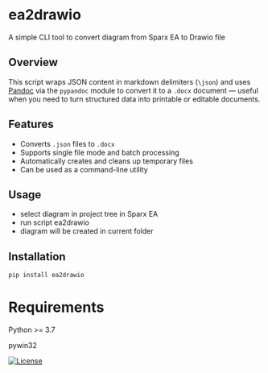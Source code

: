# ea2drawio

A simple CLI tool to convert diagram from Sparx EA to Drawio file

## Overview

This script wraps JSON content in markdown delimiters (```\json```) and uses
 [Pandoc](https://pandoc.org/ ) via the `pypandoc` module to convert it 
 to a `.docx` document — useful when you need to turn structured data into printable
 or editable documents.

## Features

- Converts `.json` files to `.docx`
- Supports single file mode and batch processing
- Automatically creates and cleans up temporary files
- Can be used as a command-line utility

## Usage

- select diagram in project tree in Sparx EA
- run script ea2drawio
- diagram will be created in current folder

## Installation

```bash
pip install ea2drawio
```

# Requirements

Python >= 3.7

pywin32

[![License](https://img.shields.io/github/license/AndyTakker/ea2drawio)](https://github.com/AndyTakker/ea2drawio)

